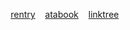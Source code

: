  ‎ ‎ ‎ ‎ ‎   ‎ ‎ ‎   ‎  [rentry](https://rentry.co/candibalism) ‎ ‎ ‎  [atabook](https://thomas.atabook.org)  ‎ ‎ ‎  [linktree](linktr.ee/deadrabbits) 
